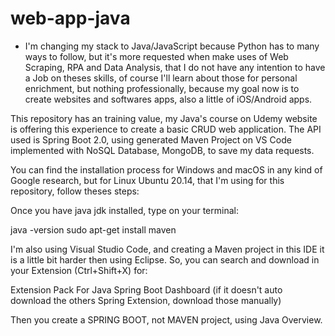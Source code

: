 # web-app-java

+ I'm changing my stack to Java/JavaScript because Python has to many ways to follow, but it's more requested when make uses of Web Scraping, RPA and Data Analysis, that I do not have any intention to have a Job on theses skills, of course I'll learn about those for personal enrichment, but nothing professionally, because my goal now is to create websites and softwares apps, also a little of iOS/Android apps.

This repository has an training value, my Java's course on Udemy website is offering this experience to create a basic CRUD web application. The API used is Spring Boot 2.0, using generated Maven Project on VS Code implemented with NoSQL Database, MongoDB, to save my data requests.

You can find the installation process for Windows and macOS in any kind of Google research, but for Linux Ubuntu 20.14, that I'm using for this repository, follow theses steps:

Once you have java jdk installed, type on your terminal:

java -version
sudo apt-get install maven

I'm also using Visual Studio Code, and creating a Maven project in this IDE it is a little bit harder then using Eclipse. So, you can search and download in your Extension (Ctrl+Shift+X) for:

Extension Pack For Java
Spring Boot Dashboard (if it doesn't auto download the others Spring Extension, download those manually)

Then you create a SPRING BOOT, not MAVEN project, using Java Overview.
